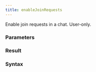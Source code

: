 ```yaml
---
title: enableJoinRequests
---
```


Enable join requests in a chat. User-only.


### Parameters 



### Result 



### Syntax





